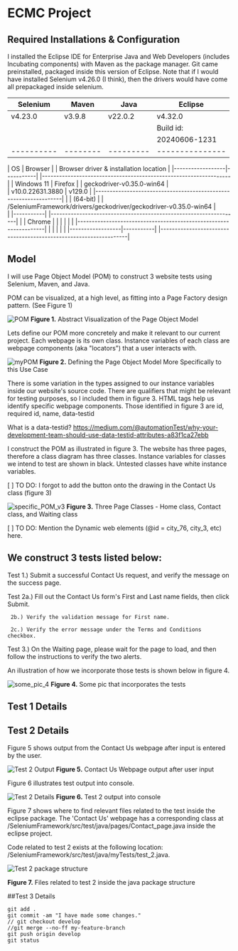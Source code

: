 # ECMC Project

## Required Installations & Configuration


I installed the Eclipse IDE for Enterprise Java and Web Developers (includes Incubating components) with Maven as the package manager.
Git came preinstalled, packaged inside this version of Eclipse. Note that if I would have installed Selenium v4.26.0 (I think), then 
the drivers would have come all prepackaged inside selenium. 

| Selenium | Maven  | Java    | Eclipse       |
|----------|--------|---------|---------------|
|  v4.23.0 | v3.9.8 | v22.0.2 |  v4.32.0      |
|          |        |         | Build id:     |
|          |        |         | 20240606-1231 | 
|----------|--------|---------|---------------|


| OS               | Browser   |  | Browser driver & installation location                           | 
|------------------|-----------|  |------------------------------------------------------------------|
| Windows 11       | Firefox   |  | geckodriver-v0.35.0-win64                                        |  
| v10.0.22631.3880 |  v129.0   |  |------------------------------------------------------------------|
|                  | (64-bit)  |  | /SeleniumFramework/drivers/geckodriver/geckodriver-v0.35.0-win64 |                  
|                  |-----------|  |------------------------------------------------------------------|
|                  | Chrome    |  |                                                                  |
|                  |           |  |------------------------------------------------------------------| 
|                  |           |  |                                                                  |
|------------------|-----------|  |------------------------------------------------------------------|



## Model

I will use Page Object Model (POM) to construct 3 website tests using Selenium, Maven, and Java.

POM can be visualized, at a high level, as fitting into a Page Factory design pattern. (See Figure 1)

![POM](./images/POM.png)
**Figure 1.** Abstract Visualization of the Page Object Model

Lets define our POM more concretely and make it relevant to our current project.
Each webpage is its own class. Instance variables of each class are webpage components (aka "locators") that a user interacts with.

![myPOM](./images/myPOM.png)
**Figure 2.** Defining the Page Object Model More Specifically to this Use Case

There is some variation in the types assigned to our instance variables inside our website's source code. There are qualifiers that might be relevant for testing purposes, so I included them in figure 3. HTML tags help us identify specific webpage components. Those identified in figure 3 are id, required id, name, data-testid 

What is a data-testid? https://medium.com/@automationTest/why-your-development-team-should-use-data-testid-attributes-a83f1ca27ebb

I construct the POM as illustrated in figure 3. The website has three pages, therefore a class diagram has three classes. Instance variables for classes we intend to test are shown in black. Untested classes have white instance variables.

[ ] TO DO: I forgot to add the button onto the drawing in the Contact Us class (figure 3)

![specific_POM_v3](./images/specific_POM_v3.png)
**Figure 3.** Three Page Classes - Home class, Contact class, and Waiting class
  
[ ] TO DO: Mention the Dynamic web elements (@id = city_76, city_3, etc) here.


We construct 3 tests listed below:
--------------------------------------------------------------------------------------------------------------------------

Test 1.) Submit a successful Contact Us request, and verify the message on the success page.

Test 2a.) Fill out the Contact Us form's First and Last name fields, then click Submit. 

     2b.) Verify the validation message for First name. 

     2c.) Verify the error message under the Terms and Conditions checkbox.

Test 3.) On the Waiting page, please wait for the page to load, and then follow the instructions to verify the two alerts.

An illustration of how we incorporate those tests is shown below in figure 4.

![some_pic_4](./images/some_pic_4.png)
**Figure 4.** Some pic that incorporates the tests

## Test 1 Details


## Test 2 Details

Figure 5 shows output from the Contact Us webpage after input is entered by the user.

![Test 2 Output](./images/test2_output.png)
**Figure 5.** Contact Us Webpage output after user input

Figure 6 illustrates test output into console. 

![Test 2 Details](./images/Test_2.png)
**Figure 6.** Test 2 output into console

Figure 7 shows where to find relevant files related to the test inside the eclipse package. The 'Contact Us' webpage has a corresponding class at /SeleniumFramework/src/test/java/pages/Contact_page.java inside the eclipse project. 

Code related to test 2 exists at the following location: /SeleniumFramework/src/test/java/myTests/test_2.java.

![Test 2 package structure](./images/test2_package_structure.png)

**Figure 7.** Files related to test 2 inside the java package structure

##Test 3 Details

```
git add .
git commit -am "I have made some changes."
// git checkout develop
//git merge --no-ff my-feature-branch
git push origin develop
git status
```
